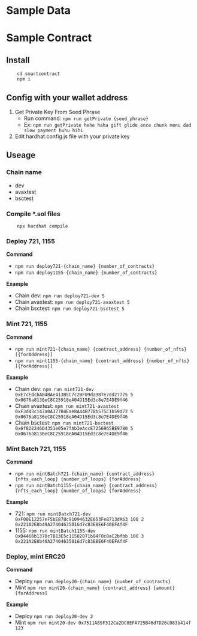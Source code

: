 # Sample Data

# Sample Contract
## Install
```
    cd smartcontract
    npm i
```
## Config with your wallet address
1. Get Private Key From Seed Phrase
    * Run command: ```npm run getPrivate {seed_phrase}```
    * Ex: ```npm run getPrivate hehe haha gift glide once chunk menu dad slow payment huhu hihi```
2. Edit hardhat.config.js file with your private key
## Useage
### Chain name
* dev
* avaxtest
* bsctest

### Compile *.sol files
```
    npx hardhat compile
```
### Deploy 721, 1155
**Command**
* ```npm run deploy721-{chain_name} {number_of_contracts}```
* ```npm run deploy1155-{chain_name} {number_of_contracts}```

**Example**
* Chain dev:
    ```npm run deploy721-dev 5```
* Chain avaxtest:
    ```npm run deploy721-avaxtest 5```
* Chain bsctest:
    ```npm run deploy721-bsctest 5```

### Mint 721, 1155
**Command** 
* ```npm run mint721-{chain_name} {contract_address} {number_of_nfts} [{forAddress}]```
* ```npm run mint1155-{chain_name} {contract_address} {number_of_nfts} [{forAddress}]```

**Example**
* Chain dev: 
    ```npm run mint721-dev 0xE7cEdcbAB4BAe413B5C7c2BF09da9B7e7dd27775 5 0x0676a8136eC8C25918eA04D15Ed3c8e7E4DE9f46```
* Chain avaxtest:
        ```npm run mint721-avaxtest 0xF3d43c147a0A377B4Eae8A44B778b575C1b59d72 5 0x0676a8136eC8C25918eA04D15Ed3c8e7E4DE9f46```
* Chain bsctest:
    ```npm run mint721-bsctest 0x6f822246D4351e05e7fAb3eAccE7256965BE9780 5 0x0676a8136eC8C25918eA04D15Ed3c8e7E4DE9f46```

### Mint Batch 721, 1155
**Command** 
* ```npm run mintBatch721-{chain_name} {contract_address} {nfts_each_loop} {number_of_loops} {forAddress}```
* ```npm run mintBatch1155-{chain_name} {contract_address} {nfts_each_loop} {number_of_loops} {forAddress}```

**Example**
* 721:
    ```npm run mintBatch721-dev 0xF00E12257eF5bE878c91094632E653Fe8713dA63 100 2 0x221A2E8b49A27404635016d7c83EBE6F40EFAf4F```
* 1155:
    ```npm run mintBatch1155-dev 0xD4466b1370c7B13E5c11502071b84F0c8aC2bfbb 100 3 0x221A2E8b49A27404635016d7c83EBE6F40EFAf4F```

### Deploy, mint ERC20
**Command**
* Deploy ```npm run deploy20-{chain_name} {number_of_contracts}```
* Mint ```npm run mint20-{chain_name} {contract_address} {amount} [forAddress]```

**Example**
* Deploy ```npm run deploy20-dev 2```
* Mint ```npm run mint20-dev 0x7511A85F312Ca2DC0EFA725B46d7D26c083b414f 123```